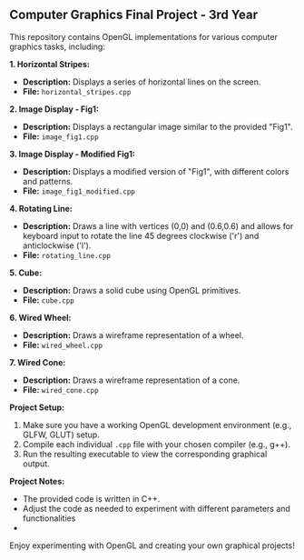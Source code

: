 ## Computer Graphics Final Project - 3rd Year

This repository contains OpenGL implementations for various computer graphics tasks, including:

**1. Horizontal Stripes:**
- **Description:** Displays a series of horizontal lines on the screen.
- **File:** `horizontal_stripes.cpp` 

**2. Image Display - Fig1:**
- **Description:** Displays a rectangular image similar to the provided "Fig1".
- **File:** `image_fig1.cpp`

**3. Image Display - Modified Fig1:**
- **Description:** Displays a modified version of "Fig1", with different colors and patterns.
- **File:** `image_fig1_modified.cpp`

**4. Rotating Line:**
- **Description:** Draws a line with vertices (0,0) and (0.6,0.6) and allows for keyboard input to rotate the line 45 degrees clockwise ('r') and anticlockwise ('l').
- **File:** `rotating_line.cpp`

**5. Cube:**
- **Description:** Draws a solid cube using OpenGL primitives.
- **File:** `cube.cpp`

**6. Wired Wheel:**
- **Description:** Draws a wireframe representation of a wheel.
- **File:** `wired_wheel.cpp`

**7. Wired Cone:**
- **Description:** Draws a wireframe representation of a cone.
- **File:** `wired_cone.cpp`

**Project Setup:**
1. Make sure you have a working OpenGL development environment (e.g., GLFW, GLUT) setup.
2. Compile each individual `.cpp` file with your chosen compiler (e.g., g++).
3. Run the resulting executable to view the corresponding graphical output.

**Project Notes:**
- The provided code is written in C++.
- Adjust the code as needed to experiment with different parameters and functionalities
- 
Enjoy experimenting with OpenGL and creating your own graphical projects! 
